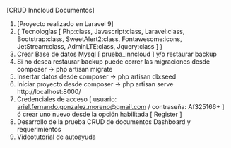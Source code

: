 [CRUD Inncloud Documentos]

1. [Proyecto realizado en Laravel 9]
2. {
    Tecnologías [
       Php:class,
       Javascript:class,
       Laravel:class,
       Bootstrap:class,
       SweetAlert2:class,
       Fontawesome:icons,
       JetStream:class,
       AdminLTE:class,
       Jquery:class
                       ]
   }
3. Crear Base de datos Mysql [ prueba_inncloud ] y/o restaurar backup
4. Si no desea restaurar backup puede correr las migraciones desde composer -> php artisan migrate
5. Insertar datos desde composer -> php artisan db:seed
6. Iniciar proyecto desde composer -> php artisan serve http://localhost:8000/
7. Credenciales de acceso [ usuario: ariel.fernando.gonzalez.moreno@gmail.com / contraseña: Af325166+ ] ó crear uno nuevo desde la opción habilitada [ Register ]
8. Desarrollo de la prueba CRUD de documentos Dashboard y requerimientos
9. Videotutorial de autoayuda
